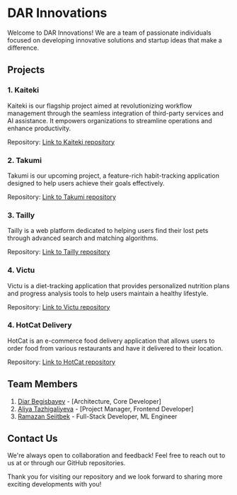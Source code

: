 # DAR Innovations

Welcome to DAR Innovations! We are a team of passionate individuals focused on developing innovative solutions and startup ideas that make a difference.

## Projects

### 1. Kaiteki

Kaiteki is our flagship project aimed at revolutionizing workflow management through the seamless integration of third-party services and AI assistance. It empowers organizations to streamline operations and enhance productivity.

Repository: [Link to Kaiteki repository](https://github.com/DAR-Innovations/kaiteki)

### 2. Takumi

Takumi is our upcoming project, a feature-rich habit-tracking application designed to help users achieve their goals effectively.

Repository: [Link to Takumi repository](https://github.com/DAR-Innovations/takumi)

### 3. Tailly

Tailly is a web platform dedicated to helping users find their lost pets through advanced search and matching algorithms.

Repository: [Link to Tailly repository](https://github.com/DAR-Innovations/tailly)

### 4. Victu

Victu is a diet-tracking application that provides personalized nutrition plans and progress analysis tools to help users maintain a healthy lifestyle.

Repository: [Link to Victu repository](https://github.com/DAR-Innovations/victu-frontend)

### 4. HotCat Delivery

HotCat is an e-commerce food delivery application that allows users to order food from various restaurants and have it delivered to their location.

Repository: [Link to HotCat repository](https://github.com/DAR-Innovations/hotcat-delivery)


## Team Members

1. [Diar Begisbayev](https://github.com/DiarCode) - [Architecture, Core Developer]
2. [Aliya Tazhigaliyeva](https://github.com/Aliktae) - [Project Manager, Frontend Developer]
3. [Ramazan Seiitbek](https://github.com/maulerrr) - Full-Stack Developer, ML Engineer

## Contact Us

We're always open to collaboration and feedback! Feel free to reach out to us at or through our GitHub repositories.

Thank you for visiting our repository and we look forward to sharing more exciting developments with you!
